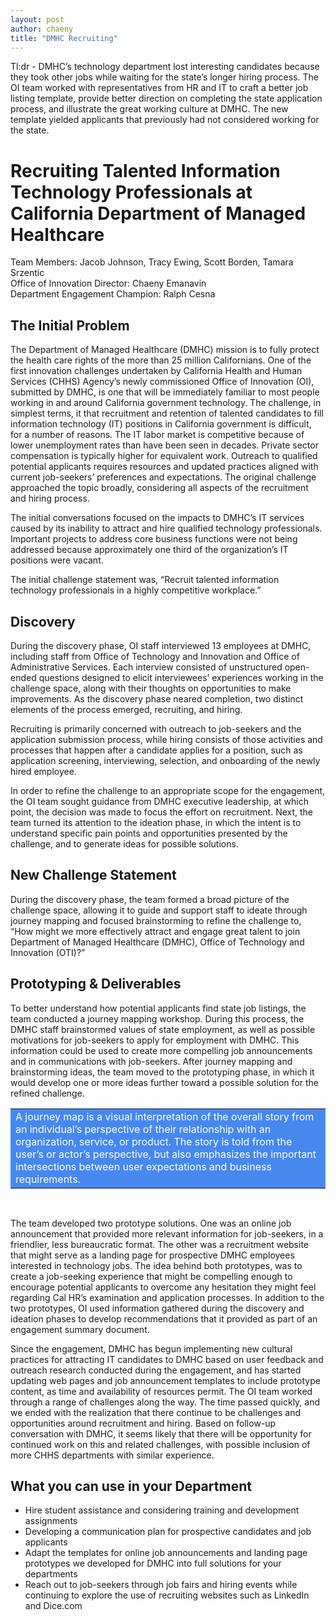 ```yaml
---
layout: post
author: chaeny
title: "DMHC Recruiting"
---
```

Tl:dr - DMHC’s technology department lost interesting candidates because they took other jobs while waiting for the state’s longer hiring process. The OI team worked with representatives from HR and IT to craft a better job listing template, provide better direction on completing the state application process, and illustrate the great working culture at DMHC. The new template yielded applicants that previously had not considered working for the state.

<h1 class="jumbotron">Recruiting Talented Information Technology Professionals at California Department of Managed Healthcare</h1>

<p>
Team Members: Jacob Johnson, Tracy Ewing, Scott Borden, Tamara Srzentic <br />
Office of Innovation Director: Chaeny Emanavin <br />
Department Engagement Champion: Ralph Cesna</p>

<h2>The Initial Problem</h2>
<p>
The Department of Managed Healthcare (DMHC) mission is to fully protect the health care rights of the more than 25 million Californians. One of the first innovation challenges undertaken by California Health and Human Services (CHHS) Agency’s newly commissioned Office of Innovation (OI), submitted by DMHC, is one that will be  immediately familiar to most people  working in and around California government technology.  The challenge, in simplest terms, it that recruitment and retention of talented candidates to fill information technology (IT) positions in California government is difficult, for a number of reasons. The IT labor market is competitive because of lower unemployment rates than have been seen in decades. Private sector compensation is typically higher for equivalent work. Outreach to qualified potential applicants requires resources and updated practices aligned with current job-seekers’ preferences and expectations. The original challenge approached the topic broadly, considering all aspects of the recruitment and hiring process.</p>
<p>
The initial conversations focused on the impacts to DMHC’s IT services caused by its inability to attract and hire qualified technology professionals. Important projects to address core business functions were not being addressed because approximately one third of the organization’s IT positions were vacant.</p>

<p>The initial challenge statement was, “Recruit talented information technology professionals in a highly competitive workplace.”</p>

<h2>Discovery</h2>

<p>During the discovery phase, OI staff interviewed 13 employees at DMHC, including staff from Office of Technology and Innovation and Office of Administrative Services. Each interview consisted of unstructured open-ended questions designed to elicit interviewees’ experiences working in the challenge space, along with their thoughts on opportunities to make improvements. As the discovery phase neared completion, two distinct elements  of the process emerged, recruiting, and hiring.</p>

<p>Recruiting is primarily concerned with outreach to job-seekers and the application submission process, while hiring consists of those activities and processes that happen after a candidate applies for a position, such as application screening, interviewing, selection, and onboarding of the newly hired employee.</p>

<p>In order to refine the challenge to an appropriate scope for the engagement, the OI team sought guidance from DMHC executive leadership, at which point, the decision was made to focus the effort on recruitment. Next, the team turned its attention to the ideation phase, in which the intent is to understand specific pain points and opportunities presented by the challenge, and to generate ideas for possible solutions.</p>

<h2>New Challenge Statement</h2>
<p>During the discovery phase, the team formed a broad picture of the challenge space, allowing it to guide and support staff to ideate through journey mapping and focused brainstorming to refine the challenge to, “How might we more effectively attract and engage great talent to join Department of Managed Healthcare (DMHC), Office of Technology and Innovation (OTI)?”</p>

<h2>Prototyping & Deliverables</h2>
<p>To better understand how potential applicants find state job listings, the team conducted a journey mapping workshop. During this process, the DMHC staff  brainstormed values of state employment, as well as possible motivations for job-seekers to apply for employment with DMHC. This information could be used to create more compelling job announcements and in communications with job-seekers. After journey mapping and brainstorming ideas, the team moved to the prototyping phase, in which it would develop one or more ideas further toward a possible solution for the refined challenge.</p>

<table bgcolor="#4788ef" width="80%">
<tr>
<td><font color="#FFFFFF">
A journey map is a visual interpretation of the overall story from an individual’s perspective of their relationship with an organization, service, or product. The story is told from the user’s or actor’s perspective, but also emphasizes the important intersections between user expectations and business requirements.
</font>
</td>
</tr>
</table>
<br />
<p>The team developed two prototype solutions. One was an online job announcement that provided more relevant information for job-seekers, in a friendlier, less bureaucratic format. The other was a recruitment website that might serve as a landing page for prospective DMHC employees interested in technology jobs. The idea behind both prototypes, was to create a job-seeking experience that might be compelling enough to encourage potential applicants to overcome any hesitation they might feel regarding Cal HR’s examination and application processes. In addition to the two prototypes, OI used information gathered during the discovery and ideation phases to develop recommendations that it provided as part of an engagement summary document.</p>

<p>Since the engagement, DMHC has begun implementing new cultural practices  for attracting IT candidates to DMHC based on user feedback and outreach research conducted during the engagement, and has started updating web pages and job announcement templates to include prototype content, as time and availability of resources permit. The OI team worked through a range of challenges along the way. The time passed quickly, and we ended with the realization that there continue to be challenges and opportunities around recruitment and hiring. Based on follow-up conversation with DMHC, it seems likely that there will be opportunity for continued work on this and related challenges, with possible inclusion of more CHHS departments with similar experience.</p>

<h2>What you can use in your Department</h2>
<ul>
<li>Hire student assistance and considering training and development assignments</li>
<li>Developing a communication plan for prospective candidates and job applicants</li>
<li>Adapt the templates for online job announcements and landing page prototypes we developed for DMHC into full solutions for your departments</li>
<li>Reach out to job-seekers through job fairs and hiring events while continuing to explore the use of recruiting websites such as LinkedIn and Dice.com</li>
</ul>
